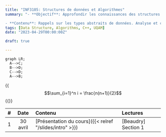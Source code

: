 ```yaml
---
title: "INF3105: Structures de données et Algorithmes"
summary: "- **Objectif**: Approfondir les connaissances des structures de données et des algorithmes et les appliquer à la résolution de problèmes.

- **Contenu**: Rappels sur les types abstraits de données. Analyse et complexité des algorithmes. Abstractions de données et de contrôle. Collections et les structures de données nécessaires à leurs réalisations. Arbres équilibrés, tables de hachage, graphes. Bibliothèques publiques ou normalisées."
tags: [Data Structure, Algorithms, C++, UQAM]
date: "2023-04-29T00:00:00Z"

draft: true

---
```


```mermaid
graph LR;
  A-->C;
  B-->D;
  C-->D;
  A-->B;
```

{{<math>}}
    $$\sum_{i=1}^n i = \frac{n(n+1)}{2}$$
{{</math>}}

| #    | Date     | Contenu               | Lectures            |
| ---: | :---:    | :---                  | :---                |
| 1    | 30 avril | [Présentation du cours]({{< relref "/slides/intro" >}}) | [Beaudry] Section 1 |
